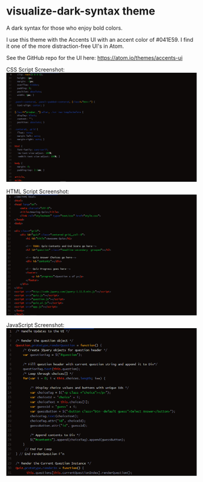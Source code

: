 # visualize-dark-syntax theme

A dark syntax for those who enjoy bold colors.

I use this theme with the Accents UI with an accent color of #041E59. I find it one of the more distraction-free UI's in Atom. 

See the GitHub repo for the UI here: https://atom.io/themes/accents-ui

CSS Script Screenshot: 
![CSS-Screenshot](https://github.com/GitsAndGlamour/visualize-dark-syntax/blob/master/img/showcase-1.png)

HTML Script Screenshot:
![HTML-Screenshot](https://github.com/GitsAndGlamour/visualize-dark-syntax/blob/master/img/showcase-2.png)

JavaScript Screenshot: 
![JS-Screenshot](https://github.com/GitsAndGlamour/visualize-dark-syntax/blob/master/img/showcase-3.png)
